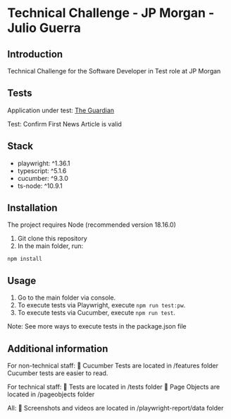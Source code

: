 # Technical Challenge - JP Morgan - Julio Guerra

## Introduction
Technical Challenge for the Software Developer in Test role at JP Morgan

## Tests
Application under test: [The Guardian](https://www.theguardian.com/tone/news)

Test: Confirm First News Article is valid

## Stack
- playwright: ^1.36.1
- typescript: ^5.1.6
- cucumber: ^9.3.0
- ts-node: ^10.9.1

## Installation
The project requires Node (recommended version 18.16.0)

1. Git clone this repository
2. In the main folder, run:

```
npm install
```

## Usage
1. Go to the main folder via console.
2. To execute tests via Playwright, execute `npm run test:pw`.
3. To execute tests via Cucumber, execute `npm run test`. 

Note: See more ways to execute tests in the package.json file

## Additional information 
For non-technical staff:
📁 Cucumber Tests are located in /features folder
Cucumber tests are easier to read.

For technical staff:
📁 Tests are located in /tests folder
📁 Page Objects are located in /pageobjects folder

All:
📁 Screenshots and videos are located in /playwright-report/data folder
